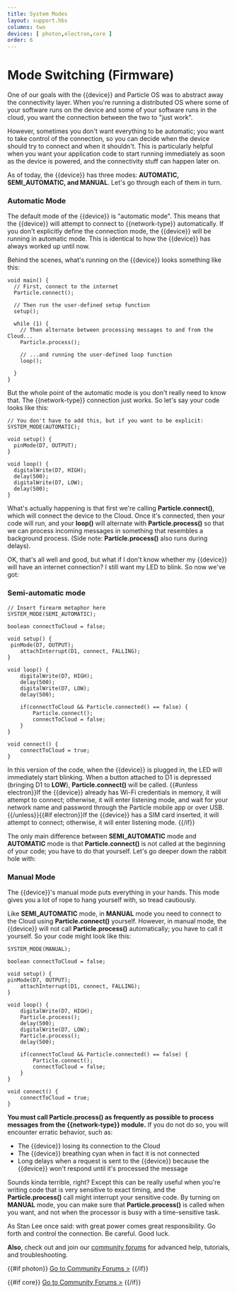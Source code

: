 ```yaml
---
title: System Modes
layout: support.hbs
columns: two
devices: [ photon,electron,core ]
order: 6
---
```



Mode Switching (Firmware)
===

One of our goals with the {{device}} and Particle OS was to abstract away the connectivity layer. When you're running a distributed OS where some of your software runs on the device and some of your software runs in the cloud, you want the connection between the two to "just work".

However, sometimes you don't want everything to be automatic; you want to take control of the connection, so you can decide when the device should try to connect and when it shouldn't. This is particularly helpful when you want your application code to start running immediately as soon as the device is powered, and the connectivity stuff can happen later on.

As of today, the {{device}} has three modes: **AUTOMATIC, SEMI_AUTOMATIC, and MANUAL**. Let's go through each of them in turn.

### Automatic Mode

The default mode of the {{device}} is "automatic mode". This means that the {{device}} will attempt to connect to {{network-type}} automatically. If you don't explicitly define the connection mode, the {{device}} will be running in automatic mode. This is identical to how the {{device}} has always worked up until now.

Behind the scenes, what's running on the {{device}} looks something like this:

	void main() {
	  // First, connect to the internet
	  Particle.connect();

	  // Then run the user-defined setup function
	  setup();

	  while (1) {
	    // Then alternate between processing messages to and from the Cloud...
	    Particle.process();

	    // ...and running the user-defined loop function
	    loop();

	  }
	}

But the whole point of the automatic mode is you don't really need to know that. The {{network-type}} connection just works. So let's say your code looks like this:

	// You don't have to add this, but if you want to be explicit:
	SYSTEM_MODE(AUTOMATIC);

	void setup() {
	  pinMode(D7, OUTPUT);
	}

	void loop() {
	  digitalWrite(D7, HIGH);
	  delay(500);
	  digitalWrite(D7, LOW);
	  delay(500);
	}

What's actually happening is that first we're calling **Particle.connect()**, which will connect the device to the Cloud. Once it's connected, then your code will run, and your **loop()** will alternate with **Particle.process()** so that we can process incoming messages in something that resembles a background process. (Side note: **Particle.process()** also runs during delays).

OK, that's all well and good, but what if I don't know whether my {{device}} will have an internet connection? I still want my LED to blink. So now we've got:

### Semi-automatic mode

	// Insert firearm metaphor here
	SYSTEM_MODE(SEMI_AUTOMATIC);

	boolean connectToCloud = false;

	void setup() {
	 pinMode(D7, OUTPUT);
		attachInterrupt(D1, connect, FALLING);
	}

	void loop() {
		digitalWrite(D7, HIGH);
		delay(500);
		digitalWrite(D7, LOW);
		delay(500);

		if(connectToCloud && Particle.connected() == false) {
			Particle.connect();
			connectToCloud = false;
		}
	}

	void connect() {
		connectToCloud = true;
	}

In this version of the code, when the {{device}} is plugged in, the LED will immediately start blinking. When a button attached to D1 is depressed (bringing D1 to **LOW**), **Particle.connect()** will be called. {{#unless electron}}If the {{device}} already has Wi-Fi credentials in memory, it will attempt to connect; otherwise, it will enter listening mode, and wait for your network name and password through the Particle mobile app or over USB.
{{/unless}}{{#if electron}}If the {{device}} has a SIM card inserted, it will attempt to connect; otherwise, it will enter listening mode.
{{/if}}


The only main difference between **SEMI_AUTOMATIC** mode and **AUTOMATIC** mode is that **Particle.connect()** is not called at the beginning of your code; you have to do that yourself. Let's go deeper down the rabbit hole with:

### Manual Mode

The {{device}}'s manual mode puts everything in your hands. This mode gives you a lot of rope to hang yourself with, so tread cautiously.

Like **SEMI_AUTOMATIC** mode, in **MANUAL** mode you need to connect to the Cloud using **Particle.connect()** yourself. However, in manual mode, the {{device}} will not call **Particle.process()** automatically; you have to call it yourself. So your code might look like this:

	SYSTEM_MODE(MANUAL);

	boolean connectToCloud = false;

	void setup() {
 	pinMode(D7, OUTPUT);
		attachInterrupt(D1, connect, FALLING);
	}

	void loop() {
		digitalWrite(D7, HIGH);
		Particle.process();
		delay(500);
		digitalWrite(D7, LOW);
		Particle.process();
		delay(500);

		if(connectToCloud && Particle.connected() == false) {
			Particle.connect();
			connectToCloud = false;
		}
	}

	void connect() {
		connectToCloud = true;
	}

**You must call Particle.process() as frequently as possible to process messages from the {{network-type}} module.** If you do not do so, you will encounter erratic behavior, such as:

- The {{device}} losing its connection to the Cloud
- The {{device}} breathing cyan when in fact it is not connected
- Long delays when a request is sent to the {{device}} because the {{device}} won't respond until it's processed the message

Sounds kinda terrible, right? Except this can be really useful when you're writing code that is very sensitive to exact timing, and the **Particle.process()** call might interrupt your sensitive code. By turning on **MANUAL** mode, you can make sure that **Particle.process()** is called when you want, and not when the processor is busy with a time-sensitive task.

As Stan Lee once said: with great power comes great responsibility. Go forth and control the connection. Be careful. Good luck.


**Also**, check out and join our [community forums](http://community.particle.io/) for advanced help, tutorials, and troubleshooting.

{{#if photon}}
[Go to Community Forums >](http://community.particle.io/c/troubleshooting)
{{/if}}

{{#if core}}
[Go to Community Forums >](http://community.particle.io/c/troubleshooting)
{{/if}}
